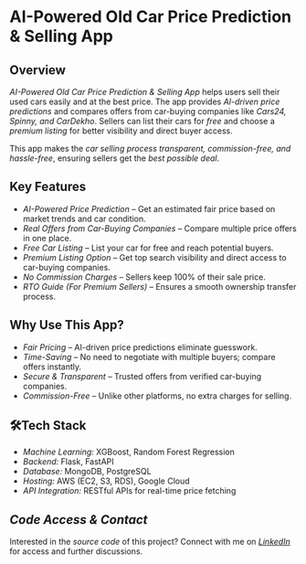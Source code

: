 # AI-Powered Old Car Price Prediction & Selling App  

## Overview  
*AI-Powered Old Car Price Prediction & Selling App* helps users sell their used cars easily and at the best price. The app provides *AI-driven price predictions* and compares offers from car-buying companies like *Cars24, Spinny, and CarDekho*. Sellers can list their cars for *free* and choose a *premium listing* for better visibility and direct buyer access.  

This app makes the *car selling process transparent, commission-free, and hassle-free*, ensuring sellers get the *best possible deal*.  

## Key Features  
- *AI-Powered Price Prediction* – Get an estimated fair price based on market trends and car condition.  
- *Real Offers from Car-Buying Companies* – Compare multiple price offers in one place.  
- *Free Car Listing* – List your car for free and reach potential buyers.  
- *Premium Listing Option* – Get top search visibility and direct access to car-buying companies.  
- *No Commission Charges* – Sellers keep 100% of their sale price.  
- *RTO Guide (For Premium Sellers)* – Ensures a smooth ownership transfer process.  

## Why Use This App?  
- *Fair Pricing* – AI-driven price predictions eliminate guesswork.  
- *Time-Saving* – No need to negotiate with multiple buyers; compare offers instantly.  
- *Secure & Transparent* – Trusted offers from verified car-buying companies.  
- *Commission-Free* – Unlike other platforms, no extra charges for selling.  

## 🛠Tech Stack  
- *Machine Learning:* XGBoost, Random Forest Regression  
- *Backend:* Flask, FastAPI  
- *Database:* MongoDB, PostgreSQL  
- *Hosting:* AWS (EC2, S3, RDS), Google Cloud  
- *API Integration:* RESTful APIs for real-time price fetching  

## *Code Access & Contact*  
Interested in the *source code* of this project? Connect with me on *[LinkedIn](https://www.linkedin.com/in/mahipalkumarsingh/)* for access and further discussions.  
